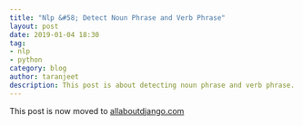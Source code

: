 ```yaml
---
title: "Nlp &#58; Detect Noun Phrase and Verb Phrase"
layout: post
date: 2019-01-04 18:30
tag:
- nlp
- python
category: blog
author: taranjeet
description: This post is about detecting noun phrase and verb phrase.
---
```


This post is now moved to [allaboutdjango.com](https://allaboutdjango.com/nlp-detect-noun-phrase-and-verb-phrase/)